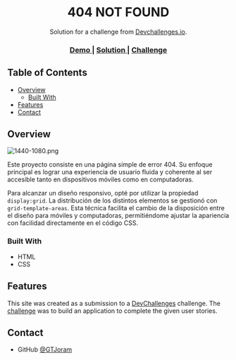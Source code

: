 <h1 align="center">404 NOT FOUND</h1>

<div align="center">
   Solution for a challenge from  <a href="http://devchallenges.io" target="_blank">Devchallenges.io</a>.
</div>

<div align="center">
  <h3>
    <a href="https://gtjoram.github.io/404-not-found/">
      Demo
    </a>
    <span> | </span>
    <a href="https://github.com/GTJoram/404-not-found">
      Solution
    </a>
    <span> | </span>
    <a href="https://devchallenges.io/challenges/wBunSb7FPrIepJZAg0sY">
      Challenge
    </a>
  </h3>
</div>

<!-- TABLE OF CONTENTS -->

## Table of Contents

- [Overview](#overview)
  - [Built With](#built-with)
- [Features](#features)
- [Contact](#contact)

<!-- OVERVIEW -->

## Overview

![1440-1080.png](https://i.postimg.cc/NMV3wMWS/1440-1080.png)

Este proyecto consiste en una página simple de error 404. Su enfoque principal es lograr una experiencia de usuario fluida y coherente al ser accesible tanto en dispositivos móviles como en computadoras.

Para alcanzar un diseño responsivo, opté por utilizar la propiedad `display:grid`. La distribución de los distintos elementos se gestionó con `grid-template-areas`. Esta técnica facilita el cambio de la disposición entre el diseño para móviles y computadoras, permitiéndome ajustar la apariencia con facilidad directamente en el código CSS.

### Built With

- HTML
- CSS

## Features

This site was created as a submission to a [DevChallenges](https://devchallenges.io/paths/responsive-web-developer) challenge. The [challenge](https://devchallenges.io/challenges/wBunSb7FPrIepJZAg0sY) was to build an application to complete the given user stories.

## Contact

- GitHub [@GTJoram](https://github.com/GTJoram)
